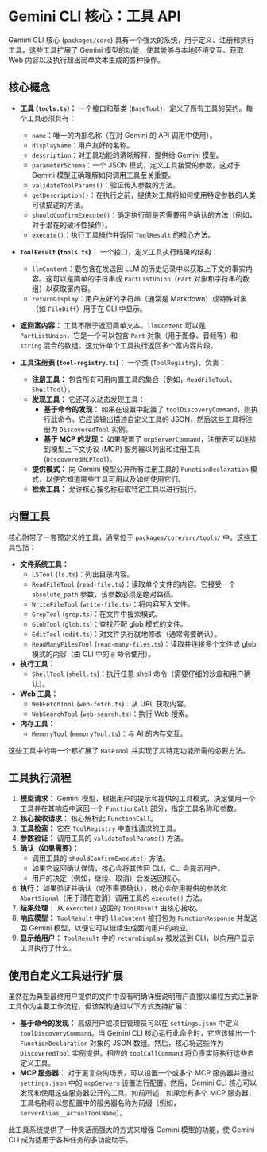 # Gemini CLI 核心：工具 API

Gemini CLI 核心 (`packages/core`) 具有一个强大的系统，用于定义、注册和执行工具。这些工具扩展了 Gemini 模型的功能，使其能够与本地环境交互、获取 Web 内容以及执行超出简单文本生成的各种操作。

## 核心概念

- **工具 (`tools.ts`)：** 一个接口和基类 (`BaseTool`)，定义了所有工具的契约。每个工具必须具有：
  - `name`：唯一的内部名称（在对 Gemini 的 API 调用中使用）。
  - `displayName`：用户友好的名称。
  - `description`：对工具功能的清晰解释，提供给 Gemini 模型。
  - `parameterSchema`：一个 JSON 模式，定义工具接受的参数。这对于 Gemini 模型正确理解如何调用工具至关重要。
  - `validateToolParams()`：验证传入参数的方法。
  - `getDescription()`：在执行之前，提供对工具将如何使用特定参数的人类可读描述的方法。
  - `shouldConfirmExecute()`：确定执行前是否需要用户确认的方法（例如，对于潜在的破坏性操作）。
  - `execute()`：执行工具操作并返回 `ToolResult` 的核心方法。

- **`ToolResult` (`tools.ts`)：** 一个接口，定义工具执行结果的结构：
  - `llmContent`：要包含在发送回 LLM 的历史记录中以获取上下文的事实内容。这可以是简单的字符串或 `PartListUnion`（`Part` 对象和字符串的数组）以获取富内容。
  - `returnDisplay`：用户友好的字符串（通常是 Markdown）或特殊对象（如 `FileDiff`）用于在 CLI 中显示。

- **返回富内容：** 工具不限于返回简单文本。`llmContent` 可以是 `PartListUnion`，它是一个可以包含 `Part` 对象（用于图像、音频等）和 `string` 混合的数组。这允许单个工具执行返回多个富内容片段。

- **工具注册表 (`tool-registry.ts`)：** 一个类 (`ToolRegistry`)，负责：
  - **注册工具：** 包含所有可用内置工具的集合（例如，`ReadFileTool`、`ShellTool`）。
  - **发现工具：** 它还可以动态发现工具：
    - **基于命令的发现：** 如果在设置中配置了 `toolDiscoveryCommand`，则执行此命令。它应该输出描述自定义工具的 JSON，然后这些工具将注册为 `DiscoveredTool` 实例。
    - **基于 MCP 的发现：** 如果配置了 `mcpServerCommand`，注册表可以连接到模型上下文协议 (MCP) 服务器以列出和注册工具 (`DiscoveredMCPTool`)。
  - **提供模式：** 向 Gemini 模型公开所有注册工具的 `FunctionDeclaration` 模式，以便它知道哪些工具可用以及如何使用它们。
  - **检索工具：** 允许核心按名称获取特定工具以进行执行。

## 内置工具

核心附带了一套预定义的工具，通常位于 `packages/core/src/tools/` 中。这些工具包括：

- **文件系统工具：**
  - `LSTool` (`ls.ts`)：列出目录内容。
  - `ReadFileTool` (`read-file.ts`)：读取单个文件的内容。它接受一个 `absolute_path` 参数，该参数必须是绝对路径。
  - `WriteFileTool` (`write-file.ts`)：将内容写入文件。
  - `GrepTool` (`grep.ts`)：在文件中搜索模式。
  - `GlobTool` (`glob.ts`)：查找匹配 glob 模式的文件。
  - `EditTool` (`edit.ts`)：对文件执行就地修改（通常需要确认）。
  - `ReadManyFilesTool` (`read-many-files.ts`)：读取并连接多个文件或 glob 模式的内容（由 CLI 中的 `@` 命令使用）。
- **执行工具：**
  - `ShellTool` (`shell.ts`)：执行任意 shell 命令（需要仔细的沙盒和用户确认）。
- **Web 工具：**
  - `WebFetchTool` (`web-fetch.ts`)：从 URL 获取内容。
  - `WebSearchTool` (`web-search.ts`)：执行 Web 搜索。
- **内存工具：**
  - `MemoryTool` (`memoryTool.ts`)：与 AI 的内存交互。

这些工具中的每一个都扩展了 `BaseTool` 并实现了其特定功能所需的必要方法。

## 工具执行流程

1.  **模型请求：** Gemini 模型，根据用户的提示和提供的工具模式，决定使用一个工具并在其响应中返回一个 `FunctionCall` 部分，指定工具名称和参数。
2.  **核心接收请求：** 核心解析此 `FunctionCall`。
3.  **工具检索：** 它在 `ToolRegistry` 中查找请求的工具。
4.  **参数验证：** 调用工具的 `validateToolParams()` 方法。
5.  **确认（如果需要）：**
    - 调用工具的 `shouldConfirmExecute()` 方法。
    - 如果它返回确认详情，核心会将其传回 CLI，CLI 会提示用户。
    - 用户的决定（例如，继续、取消）会发送回核心。
6.  **执行：** 如果验证并确认（或不需要确认），核心会使用提供的参数和 `AbortSignal`（用于潜在取消）调用工具的 `execute()` 方法。
7.  **结果处理：** 从 `execute()` 返回的 `ToolResult` 由核心接收。
8.  **响应模型：** `ToolResult` 中的 `llmContent` 被打包为 `FunctionResponse` 并发送回 Gemini 模型，以便它可以继续生成面向用户的响应。
9.  **显示给用户：** `ToolResult` 中的 `returnDisplay` 被发送到 CLI，以向用户显示工具执行了什么。

## 使用自定义工具进行扩展

虽然在为典型最终用户提供的文件中没有明确详细说明用户直接以编程方式注册新工具作为主要工作流程，但该架构通过以下方式支持扩展：

- **基于命令的发现：** 高级用户或项目管理员可以在 `settings.json` 中定义 `toolDiscoveryCommand`。当 Gemini CLI 核心运行此命令时，它应该输出一个 `FunctionDeclaration` 对象的 JSON 数组。然后，核心将这些作为 `DiscoveredTool` 实例提供。相应的 `toolCallCommand` 将负责实际执行这些自定义工具。
- **MCP 服务器：** 对于更复杂的场景，可以设置一个或多个 MCP 服务器并通过 `settings.json` 中的 `mcpServers` 设置进行配置。然后，Gemini CLI 核心可以发现和使用这些服务器公开的工具。如前所述，如果您有多个 MCP 服务器，工具名称将以您配置中的服务器名称为前缀（例如，`serverAlias__actualToolName`）。

此工具系统提供了一种灵活而强大的方式来增强 Gemini 模型的功能，使 Gemini CLI 成为适用于各种任务的多功能助手。
